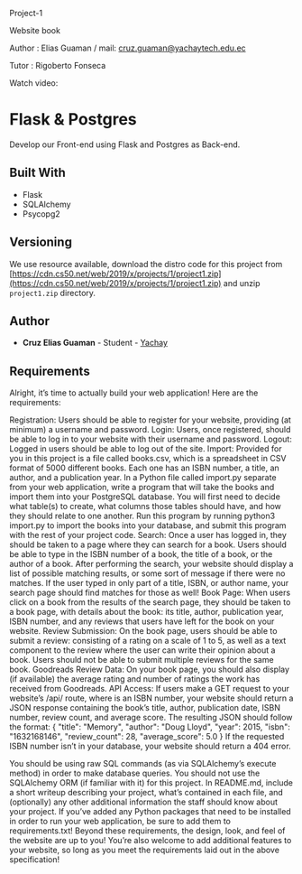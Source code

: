 Project-1

Website book

Author : Elias Guaman / mail: cruz.guaman@yachaytech.edu.ec

Tutor : Rigoberto Fonseca

Watch video: 


# Flask & Postgres

Develop our Front-end using Flask and Postgres as Back-end.

## Built With
- Flask
- SQLAlchemy
- Psycopg2

## Versioning 

We use  resource available, download the distro code for this project from [https://cdn.cs50.net/web/2019/x/projects/1/project1.zip](https://cdn.cs50.net/web/2019/x/projects/1/project1.zip) and unzip `project1.zip` directory.

## Author

-   **Cruz Elias Guaman** -  Student  -  [Yachay]([https://www.yachaytech.edu.ec/](https://www.yachaytech.edu.ec/))

## Requirements

Alright, it’s time to actually build your web application! Here are the requirements:

Registration: Users should be able to register for your website, providing (at minimum) a username and password.
Login: Users, once registered, should be able to log in to your website with their username and password.
Logout: Logged in users should be able to log out of the site.
Import: Provided for you in this project is a file called books.csv, which is a spreadsheet in CSV format of 5000 different books. Each one has an ISBN number, a title, an author, and a publication year. In a Python file called import.py separate from your web application, write a program that will take the books and import them into your PostgreSQL database. You will first need to decide what table(s) to create, what columns those tables should have, and how they should relate to one another. Run this program by running python3 import.py to import the books into your database, and submit this program with the rest of your project code.
Search: Once a user has logged in, they should be taken to a page where they can search for a book. Users should be able to type in the ISBN number of a book, the title of a book, or the author of a book. After performing the search, your website should display a list of possible matching results, or some sort of message if there were no matches. If the user typed in only part of a title, ISBN, or author name, your search page should find matches for those as well!
Book Page: When users click on a book from the results of the search page, they should be taken to a book page, with details about the book: its title, author, publication year, ISBN number, and any reviews that users have left for the book on your website.
Review Submission: On the book page, users should be able to submit a review: consisting of a rating on a scale of 1 to 5, as well as a text component to the review where the user can write their opinion about a book. Users should not be able to submit multiple reviews for the same book.
Goodreads Review Data: On your book page, you should also display (if available) the average rating and number of ratings the work has received from Goodreads.
API Access: If users make a GET request to your website’s /api/<isbn> route, where <isbn> is an ISBN number, your website should return a JSON response containing the book’s title, author, publication date, ISBN number, review count, and average score. The resulting JSON should follow the format:
{
    "title": "Memory",
    "author": "Doug Lloyd",
    "year": 2015,
    "isbn": "1632168146",
    "review_count": 28,
    "average_score": 5.0
}
If the requested ISBN number isn’t in your database, your website should return a 404 error.

You should be using raw SQL commands (as via SQLAlchemy’s execute method) in order to make database queries. You should not use the SQLAlchemy ORM (if familiar with it) for this project.
In README.md, include a short writeup describing your project, what’s contained in each file, and (optionally) any other additional information the staff should know about your project.
If you’ve added any Python packages that need to be installed in order to run your web application, be sure to add them to requirements.txt!
Beyond these requirements, the design, look, and feel of the website are up to you! You’re also welcome to add additional features to your website, so long as you meet the requirements laid out in the above specification!


